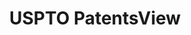 ---
layout: default
bigquery: https://console.cloud.google.com/bigquery?p=patents-public-data&d=patentsview&page=dataset
citation: Attribution should be given to PatentsView for use, distribution, or derivative
  works.
code: https://github.com/CSSIP-AIR/PatentsView-Code-Snippets/
contributors: USPTO
cost: None
description: 'PatentsView includes US patent data including raw data (summaries, applications,
  pregrant applications), disambugations of inventors and assignees, and inventor
  gender estimates.  Also foreign priority data, # of figures and sheets, and government
  interest statements.'
documentation: https://patentsview.org/query/builder-faqs
last_edit: Mon, 04 Apr 2022 19:02:57 GMT
location: https://patentsview.org/
maintained_by: USPTO
record_creation_timestamp: 12/2/2020 17:20:46
schema_fields: '[''male'', ''term_grant'', ''disamb_inventor_id_20190820'', ''level_three'',
  ''field_title'', ''subclass'', ''number'', ''country_transformed'', ''rawinventor_id'',
  ''deceased'', ''city'', ''num_figures'', ''status'', ''type'', ''lawyer_id'', ''main_group'',
  ''doc_type'', ''disamb_assignee_id_20190820'', ''classification_status'', ''field_id'',
  ''date'', ''disamb_assignee_id_20191008'', ''role'', ''latlong'', ''disamb_inventor_id_20180528'',
  ''text'', ''level_one'', ''inventor_id'', ''ipc_version_indicator'', ''fname'',
  ''group_id'', ''assignee_id'', ''reldocno'', ''name'', ''num_sheets'', ''county_fips'',
  ''title'', ''classification_value'', ''rawlocation_id'', ''rel_id'', ''dependent'',
  ''disamb_inventor_id_20200929'', ''disclaimer_date'', ''organization_id'', ''disamb_assignee_id_20200630'',
  ''attribution_status'', ''contract_award_number'', ''disamb_inventor_id_20171226'',
  ''disamb_inventor_id_20201229'', ''subclass_id'', ''longitude'', ''num_claims'',
  ''category_id'', ''patent_id'', ''f102_date'', ''gi_statement'', ''name_last'',
  ''lapse_of_patent'', ''sector_title'', ''id'', ''_102_date'', ''abstract'', ''disamb_inventor_id_20170808'',
  ''applicant_type'', ''latin_name'', ''disamb_inventor_id_20181127'', ''location_id'',
  ''f371_date'', ''sequence'', ''subsection_id'', ''name_first'', ''state'', ''lname'',
  ''subgroup'', ''citation_id'', ''doctype'', ''male_flag'', ''section'', ''classification_data_source'',
  ''disamb_inventor_id_20200331'', ''withdrawn'', ''mainclass_id'', ''subcategory_id'',
  ''country'', ''rule_47'', ''category'', ''uuid'', ''kind'', ''disamb_assignee_id_20190312'',
  ''section_id'', ''disamb_assignee_id_20191231'', ''publication_number'', ''ipc_class'',
  ''application_id'', ''relkind'', ''disamb_inventor_id_20191008'', ''level_two'',
  ''series_code'', ''disamb_inventor_id_20200630'', ''disamb_assignee_id_20200929'',
  ''_371_date'', ''symbol_position'', ''designation'', ''variety'', ''latitude'',
  ''disamb_inventor_id_20190312'', ''organization'', ''disamb_inventor_id_20171003'',
  ''term_disclaimer'', ''group'', ''subgroup_id'', ''disamb_inventor_id_20191231'',
  ''num'', ''disamb_assignee_id_20181127'', ''county'', ''state_fips'', ''disamb_assignee_id_20200331'',
  ''term_extension'', ''action_date'', ''rawassignee_id'', ''length'', ''disamb_inventor_id_20170307'',
  ''classification_level'', ''exemplary'', ''filename'']'
shortname: patentsview
tags:
- disambiguation
- United States
- gender
terms_of_use: Creative Commons Attribution 4.0 International License.
timeframe: 1963-1999
title: USPTO PatentsView
uuid: cf1780b1-e265-4e49-8d1d-83b9cfe0fd9a
---